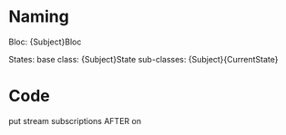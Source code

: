 # Naming
Bloc:
{Subject}Bloc

States:
base class: {Subject}State
sub-classes: {Subject}{CurrentState}

# Code
put stream subscriptions AFTER on